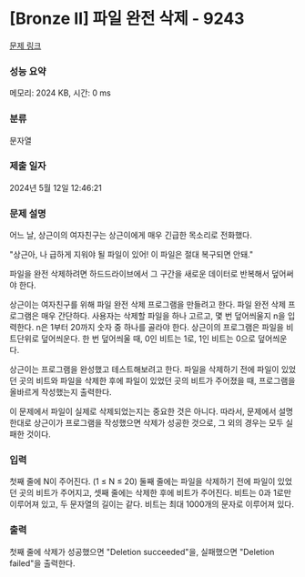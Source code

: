 # [Bronze II] 파일 완전 삭제 - 9243 

[문제 링크](https://www.acmicpc.net/problem/9243) 

### 성능 요약

메모리: 2024 KB, 시간: 0 ms

### 분류

문자열

### 제출 일자

2024년 5월 12일 12:46:21

### 문제 설명

<p>어느 날, 상근이의 여자친구는 상근이에게 매우 긴급한 목소리로 전화했다.</p>

<p>"상근아, 나 급하게 지워야 될 파일이 있어! 이 파일은 절대 복구되면 안돼."</p>

<p>파일을 완전 삭제하려면 하드드라이브에서 그 구간을 새로운 데이터로 반복해서 덮어써야 한다.</p>

<p>상근이는 여자친구를 위해 파일 완전 삭제 프로그램을 만들려고 한다. 파일 완전 삭제 프로그램은 매우 간단하다. 사용자는 삭제할 파일을 하나 고르고, 몇 번 덮어씌울지 n을 입력한다. n은 1부터 20까지 숫자 중 하나를 골라야 한다. 상근이의 프로그램은 파일을 비트단위로 덮어씌운다. 한 번 덮어씌울 때, 0인 비트는 1로, 1인 비트는 0으로 덮어씌운다.</p>

<p>상근이는 프로그램을 완성했고 테스트해보려고 한다. 파일을 삭제하기 전에 파일이 있었던 곳의 비트와 파일을 삭제한 후에 파일이 있었던 곳의 비트가 주어졌을 때, 프로그램을 올바르게 작성했는지 출력한다.</p>

<p>이 문제에서 파일이 실제로 삭제되었는지는 중요한 것은 아니다. 따라서, 문제에서 설명한대로 상근이가 프로그램을 작성했으면 삭제가 성공한 것으로, 그 외의 경우는 모두 실패한 것이다.</p>

### 입력 

 <p>첫째 줄에 N이 주어진다. (1 ≤ N ≤ 20) 둘째 줄에는 파일을 삭제하기 전에 파일이 있었던 곳의 비트가 주어지고, 셋째 줄에는 삭제한 후에 비트가 주어진다. 비트는 0과 1로만 이루어져 있고, 두 문자열의 길이는 같다. 비트는 최대 1000개의 문자로 이루어져 있다. </p>

### 출력 

 <p>첫째 줄에 삭제가 성공했으면 "Deletion succeeded"을, 실패했으면 "Deletion failed"을 출력한다.</p>

